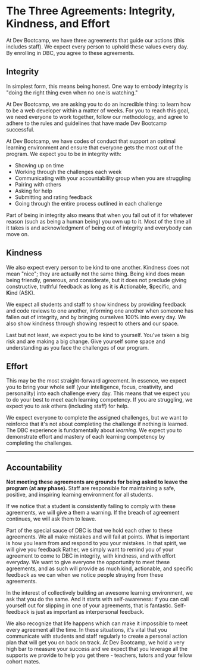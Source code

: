 # The Three Agreements: Integrity, Kindness, and Effort

At Dev Bootcamp, we have three agreements that guide our actions (this includes staff). We expect every person to uphold these values every day. By enrolling in DBC, you agree to these agreements.

## Integrity

In simplest form, this means being honest. One way to embody integrity is "doing the right thing even when no one is watching."

At Dev Bootcamp, we are asking you to do an incredible thing: to learn how to be a web developer within a matter of weeks. For you to reach this goal, we need everyone to work together, follow our methodology, and agree to adhere to the rules and guidelines that have made Dev Bootcamp successful.

At Dev Bootcamp, we have codes of conduct that support an optimal learning environment and ensure that everyone gets the most out of the program. We expect you to be in integrity with:
- Showing up on time
- Working through the challenges each week
- Communicating with your accountability group when you are struggling
- Pairing with others
- Asking for help
- Submitting and rating feedback
- Going through the entire process outlined in each challenge

Part of being in integrity also means that when you fall out of it for whatever reason (such as being a human being) you own up to it. Most of the time all it takes is and acknowledgment of being out of integrity and everybody can move on.

## Kindness

We also expect every person to be kind to one another. Kindness does not mean "nice"; they are actually not the same thing. Being kind does mean being friendly, generous, and considerate, but it does not preclude giving constructive, truthful feedback as long as it is **A**ctionable, **S**pecific, and **K**ind (ASK).

We expect all students and staff to show kindness by providing feedback and code reviews to one another, informing one another when someone has fallen out of integrity, and by bringing ourselves 100% into every day. We also show kindness through showing respect to others and our space.

Last but not least, we expect you to be kind to yourself. You've taken a big risk and are making a big change. Give yourself some space and understanding as you face the challenges of our program.

## Effort

This may be the most straight-forward agreement. In essence, we expect you to bring your whole self (your intelligence, focus, creativity, and personality) into each challenge every day. This means that we expect you to do your best to meet each learning competency. If you are struggling, we expect you to ask others (including staff) for help.

We expect everyone to complete the assigned challenges, but we want to reinforce that it's not about completing the challenge if nothing is learned. The DBC experience is fundamentally about *learning*. We expect you to demonstrate effort and mastery of each learning competency by completing the challenges.

---

## Accountability

**Not meeting these agreements are grounds for being asked to leave the program (at any phase).** Staff are responsible for maintaining a safe, positive, and inspiring learning environment for all students.

If we notice that a student is consistently failing to comply with these agreements, we will give a them a warning. If the breach of agreement continues, we will ask them to leave.

Part of the special sauce of DBC is that we hold each other to these agreements. We all make mistakes and will fail at points. What is important is how you learn from and respond to you your mistakes. In that spirit, we will give you feedback  Rather, we simply want to remind you of your agreement to come to DBC in integrity, with kindness, and with effort everyday. We want to give everyone the opportunity to meet these agreements, and as such will provide as much kind, actionable, and specific feedback as we can when we notice people straying from these agreements.

In the interest of collectively building an awesome learning environment, we ask that you do the same. And it starts with self-awareness: if you can call yourself out for slipping in one of your agreements, that is fantastic. Self-feedback is just as important as interpersonal feedback.

We also recognize that life happens which can make it impossible to meet every agreement all the time. In these situations, it's vital that you communicate with students and staff regularly to create a personal action plan that will get you on back on track. At Dev Bootcamp, we hold a very high bar to measure your success and we expect that you leverage all the supports we provide to help you get there - teachers, tutors and your fellow cohort mates.
